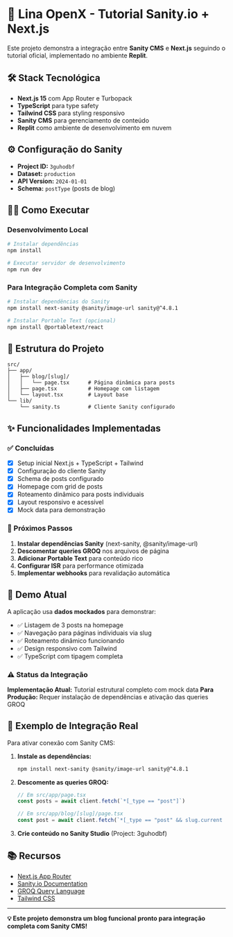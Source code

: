 # 🚀 Lina OpenX - Tutorial Sanity.io + Next.js

Este projeto demonstra a integração entre **Sanity CMS** e **Next.js** seguindo o tutorial oficial, implementado no ambiente **Replit**.

## 🛠️ Stack Tecnológica

- **Next.js 15** com App Router e Turbopack
- **TypeScript** para type safety
- **Tailwind CSS** para styling responsivo
- **Sanity CMS** para gerenciamento de conteúdo
- **Replit** como ambiente de desenvolvimento em nuvem

## ⚙️ Configuração do Sanity

- **Project ID:** `3guhodbf`
- **Dataset:** `production` 
- **API Version:** `2024-01-01`
- **Schema:** `postType` (posts de blog)

## 🏃‍♂️ Como Executar

### Desenvolvimento Local
```bash
# Instalar dependências
npm install

# Executar servidor de desenvolvimento
npm run dev
```

### Para Integração Completa com Sanity
```bash
# Instalar dependências do Sanity
npm install next-sanity @sanity/image-url sanity@^4.8.1

# Instalar Portable Text (opcional)
npm install @portabletext/react
```

## 📁 Estrutura do Projeto

```
src/
├── app/
│   ├── blog/[slug]/
│   │   └── page.tsx      # Página dinâmica para posts
│   ├── page.tsx          # Homepage com listagem
│   └── layout.tsx        # Layout base
└── lib/
    └── sanity.ts         # Cliente Sanity configurado
```

## ✨ Funcionalidades Implementadas

### ✅ Concluídas
- [x] Setup inicial Next.js + TypeScript + Tailwind
- [x] Configuração do cliente Sanity 
- [x] Schema de posts configurado
- [x] Homepage com grid de posts
- [x] Roteamento dinâmico para posts individuais
- [x] Layout responsivo e acessível
- [x] Mock data para demonstração

### 🔄 Próximos Passos
1. **Instalar dependências Sanity** (next-sanity, @sanity/image-url)
2. **Descomentar queries GROQ** nos arquivos de página
3. **Adicionar Portable Text** para conteúdo rico
4. **Configurar ISR** para performance otimizada
5. **Implementar webhooks** para revalidação automática

## 🎯 Demo Atual

A aplicação usa **dados mockados** para demonstrar:
- ✅ Listagem de 3 posts na homepage
- ✅ Navegação para páginas individuais via slug
- ✅ Roteamento dinâmico funcionando
- ✅ Design responsivo com Tailwind
- ✅ TypeScript com tipagem completa

### ⚠️ Status da Integração

**Implementação Atual:** Tutorial estrutural completo com mock data
**Para Produção:** Requer instalação de dependências e ativação das queries GROQ

## 🔗 Exemplo de Integração Real

Para ativar conexão com Sanity CMS:

1. **Instale as dependências:**
   ```bash
   npm install next-sanity @sanity/image-url sanity@^4.8.1
   ```

2. **Descomente as queries GROQ:**
   ```typescript
   // Em src/app/page.tsx
   const posts = await client.fetch(`*[_type == "post"]`)
   
   // Em src/app/blog/[slug]/page.tsx  
   const post = await client.fetch(`*[_type == "post" && slug.current == $slug][0]`)
   ```

3. **Crie conteúdo no Sanity Studio** (Project: 3guhodbf)

## 📚 Recursos

- [Next.js App Router](https://nextjs.org/docs/app)
- [Sanity.io Documentation](https://www.sanity.io/docs)
- [GROQ Query Language](https://www.sanity.io/docs/groq)
- [Tailwind CSS](https://tailwindcss.com/docs)

---

**💡 Este projeto demonstra um blog funcional pronto para integração completa com Sanity CMS!**
